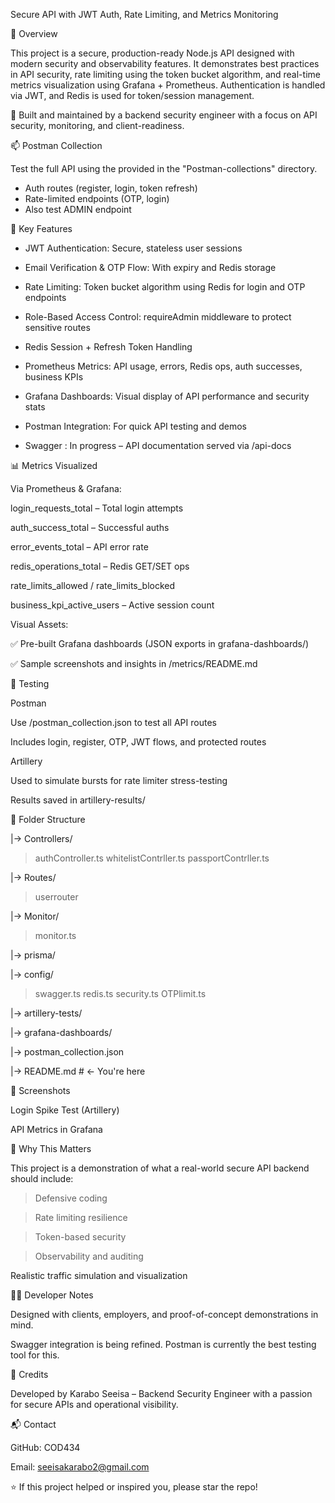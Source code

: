 Secure API with JWT Auth, Rate Limiting, and Metrics Monitoring

🚀 Overview

This project is a secure, production-ready Node.js API designed with modern security and observability features. It demonstrates best practices in API security, rate limiting using the token bucket algorithm, and real-time metrics visualization using Grafana + Prometheus. Authentication is handled via JWT, and Redis is used for token/session management.

📌 Built and maintained by a backend security engineer with a focus on API security, monitoring, and client-readiness.



📫 Postman Collection

Test the full API using the provided in the "Postman-collections" directory.

- Auth routes (register, login, token refresh)
- Rate-limited endpoints (OTP, login)
- Also test ADMIN endpoint

🔐 Key Features

* JWT Authentication: Secure, stateless user sessions

* Email Verification & OTP Flow: With expiry and Redis storage

* Rate Limiting: Token bucket algorithm using Redis for login and OTP endpoints

* Role-Based Access Control: requireAdmin middleware to protect sensitive routes

* Redis Session + Refresh Token Handling

* Prometheus Metrics: API usage, errors, Redis ops, auth successes, business KPIs

* Grafana Dashboards: Visual display of API performance and security stats

* Postman Integration: For quick API testing and demos

* Swagger : In progress – API documentation served via /api-docs

📊 Metrics Visualized

Via Prometheus & Grafana:

login_requests_total – Total login attempts

auth_success_total – Successful auths

error_events_total – API error rate

redis_operations_total – Redis GET/SET ops

rate_limits_allowed / rate_limits_blocked

business_kpi_active_users – Active session count




Visual Assets:

✅ Pre-built Grafana dashboards (JSON exports in grafana-dashboards/)

✅ Sample screenshots and insights in /metrics/README.md



🧪 Testing

Postman

Use /postman_collection.json to test all API routes

Includes login, register, OTP, JWT flows, and protected routes

Artillery

Used to simulate bursts for rate limiter stress-testing

Results saved in artillery-results/



📁 Folder Structure

|-> Controllers/
>authController.ts
>whitelistContrller.ts
>passportContrller.ts


|-> Routes/


>userrouter


|-> Monitor/


> monitor.ts

                                      
|-> prisma/


|-> config/

> swagger.ts
> redis.ts
> security.ts
> OTPlimit.ts
              
|-> artillery-tests/

|-> grafana-dashboards/

|-> postman_collection.json

|-> README.md                 # <- You're here

📸 Screenshots

Login Spike Test (Artillery)

API Metrics in Grafana





🧠 Why This Matters

This project is a demonstration of what a real-world secure API backend should include:

> Defensive coding

> Rate limiting resilience

> Token-based security

> Observability and auditing

Realistic traffic simulation and visualization

🧑‍💻 Developer Notes

Designed with clients, employers, and proof-of-concept demonstrations in mind.

Swagger integration is being refined. Postman is currently the best testing tool for this.

🤝 Credits



Developed by Karabo Seeisa – Backend Security Engineer with a passion for secure APIs and operational visibility.

📬 Contact

GitHub: COD434

Email: seeisakarabo2@gmail.com

⭐ If this project helped or inspired you, please star the repo!

